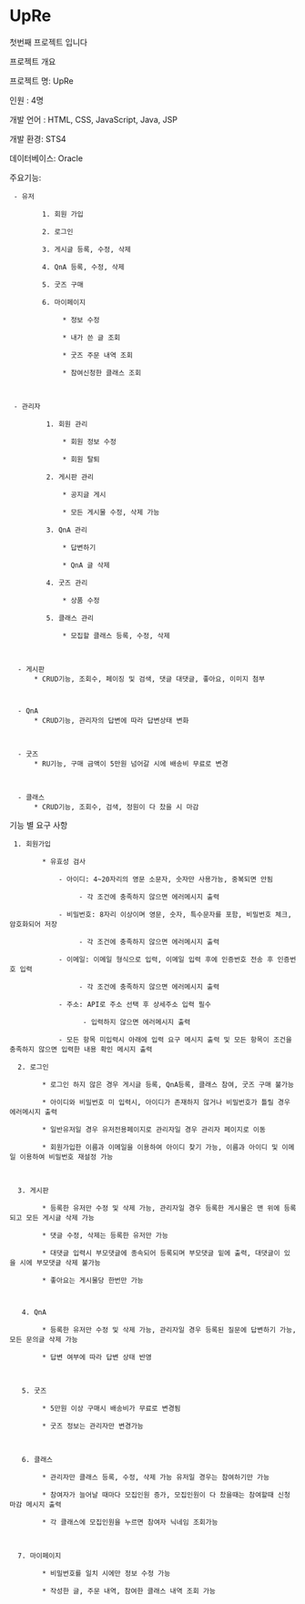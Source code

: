 # UpRe

첫번째 프로젝트 입니다

프로젝트 개요



프로젝트 명: UpRe



인원 : 4명



개발 언어 : HTML, CSS, JavaScript, Java, JSP



개발 환경: STS4



데이터베이스: Oracle



주요기능: 

     - 유저

            1. 회원 가입

            2. 로그인

            3. 게시글 등록, 수정, 삭제

            4. QnA 등록, 수정, 삭제

            5. 굿즈 구매

            6. 마이페이지

                 * 정보 수정

                 * 내가 쓴 글 조회

                 * 굿즈 주문 내역 조회

                 * 참여신청한 클래스 조회



     - 관리자

             1. 회원 관리

                 * 회원 정보 수정

                 * 회원 탈퇴

             2. 게시판 관리

                 * 공지글 게시

                 * 모든 게시물 수정, 삭제 가능

             3. QnA 관리

                 * 답변하기

                 * QnA 글 삭제

             4. 굿즈 관리

                 * 상품 수정

             5. 클래스 관리

                 * 모집할 클래스 등록, 수정, 삭제



      - 게시판
          * CRUD기능, 조회수, 페이징 및 검색, 댓글 대댓글, 좋아요, 이미지 첨부



      - QnA
          * CRUD기능, 관리자의 답변에 따라 답변상태 변화

    

      - 굿즈
          * RU기능, 구매 금액이 5만원 넘어갈 시에 배송비 무료로 변경



      - 클래스
          * CRUD기능, 조회수, 검색, 정원이 다 찼을 시 마감





기능 별 요구 사항



     1. 회원가입

            * 유효성 검사

                - 아이디: 4~20자리의 영문 소문자, 숫자만 사용가능, 중복되면 안됨

                     - 각 조건에 충족하지 않으면 에러메시지 출력

                - 비밀번호: 8자리 이상이며 영문, 숫자, 특수문자를 포함, 비밀번호 체크, 암호화되어 저장

                     - 각 조건에 충족하지 않으면 에러메시지 출력

                - 이메일: 이메일 형식으로 입력, 이메일 입력 후에 인증번호 전송 후 인증번호 입력

                     - 각 조건에 충족하지 않으면 에러메시지 출력

                - 주소: API로 주소 선택 후 상세주소 입력 필수

                      - 입력하지 않으면 에러메시지 출력

                - 모든 항목 미입력시 아래에 입력 요구 메시지 출력 및 모든 항목이 조건을 충족하지 않으면 입력한 내용 확인 메시지 출력

      2. 로그인 

            * 로그인 하지 않은 경우 게시글 등록, QnA등록, 클래스 참여, 굿즈 구매 불가능

            * 아이디와 비밀번호 미 입력시, 아이디가 존재하지 않거나 비밀번호가 틀릴 경우 에러메시지 출력

            * 일반유저일 경우 유저전용페이지로 관리자일 경우 관리자 페이지로 이동

            * 회원가입한 이름과 이메일을 이용하여 아이디 찾기 가능, 이름과 아이디 및 이메일 이용하여 비밀번호 재설정 가능



      3. 게시판

            * 등록한 유저만 수정 및 삭제 가능, 관리자일 경우 등록한 게시물은 맨 위에 등록되고 모든 게시글 삭제 가능

            * 댓글 수정, 삭제는 등록한 유저만 가능

            * 대댓글 입력시 부모댓글에 종속되어 등록되며 부모댓글 밑에 출력, 대댓글이 있을 시에 부모댓글 삭제 불가능

            * 좋아요는 게시물당 한번만 가능

           

       4. QnA

            * 등록한 유저만 수정 및 삭제 가능, 관리자일 경우 등록된 질문에 답변하기 가능, 모든 문의글 삭제 가능

            * 답변 여부에 따라 답변 상태 반영



       5. 굿즈

            * 5만원 이상 구매시 배송비가 무료로 변경됨 

            * 굿즈 정보는 관리자만 변경가능 



       6. 클래스

            * 관리자만 클래스 등록, 수정, 삭제 가능 유저일 경우는 참여하기만 가능

            * 참여자가 늘어날 때마다 모집인원 증가, 모집인원이 다 찼을때는 참여할때 신청마감 메시지 출력

            * 각 클래스에 모집인원을 누르면 참여자 닉네임 조회가능



      7. 마이페이지 

            * 비밀번호를 일치 시에만 정보 수정 가능

            * 작성한 글, 주문 내역, 참여한 클래스 내역 조회 가능





